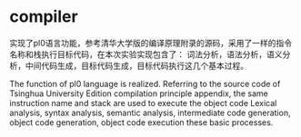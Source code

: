 # compiler
实现了pl0语言功能，参考清华大学版的编译原理附录的源码，采用了一样的指令名称和栈执行目标代码，在本次实验实现包含了：
词法分析，语法分析，语义分析，中间代码生成，目标代码生成，目标代码执行这几个基本过程。

The function of pl0 language is realized. Referring to the source code of Tsinghua University Edition compilation principle appendix, the same instruction name and stack are used to execute the object code Lexical analysis, syntax analysis, semantic analysis, intermediate code generation, object code generation, object code execution these basic processes.
